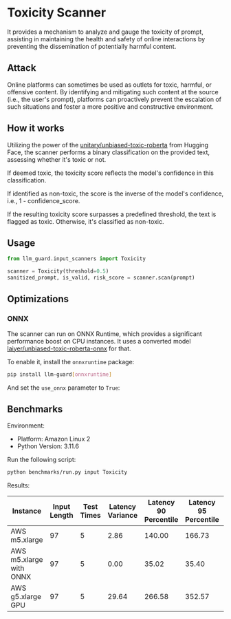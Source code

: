 # Toxicity Scanner

It provides a mechanism to analyze and gauge the toxicity of prompt, assisting in maintaining the health and safety of
online interactions by preventing the dissemination of potentially harmful content.

## Attack

Online platforms can sometimes be used as outlets for toxic, harmful, or offensive content. By identifying and
mitigating such content at the source (i.e., the user's prompt), platforms can proactively prevent the escalation of
such situations and foster a more positive and constructive environment.

## How it works

Utilizing the power of the [unitary/unbiased-toxic-roberta](https://huggingface.co/unitary/unbiased-toxic-roberta) from
Hugging Face, the scanner performs a binary classification on the provided text, assessing whether it's toxic or not.

If deemed toxic, the toxicity score reflects the model's confidence in this classification.

If identified as non-toxic, the score is the inverse of the model's confidence, i.e., 1 - confidence_score.

If the resulting toxicity score surpasses a predefined threshold, the text is flagged as toxic. Otherwise, it's
classified as non-toxic.

## Usage

```python
from llm_guard.input_scanners import Toxicity

scanner = Toxicity(threshold=0.5)
sanitized_prompt, is_valid, risk_score = scanner.scan(prompt)
```

## Optimizations

### ONNX

The scanner can run on ONNX Runtime, which provides a significant performance boost on CPU instances. It uses a converted model [laiyer/unbiased-toxic-roberta-onnx](https://huggingface.co/laiyer/unbiased-toxic-roberta-onnx) for that.

To enable it, install the `onnxruntime` package:

```sh
pip install llm-guard[onnxruntime]
```

And set the `use_onnx` parameter to `True`:

## Benchmarks

Environment:

- Platform: Amazon Linux 2
- Python Version: 3.11.6

Run the following script:

```sh
python benchmarks/run.py input Toxicity
```

Results:

| Instance                | Input Length | Test Times | Latency Variance | Latency 90 Percentile | Latency 95 Percentile | Latency 99 Percentile | Average Latency (ms) | QPS     |
|-------------------------|--------------|------------|------------------|-----------------------|-----------------------|-----------------------|----------------------|---------|
| AWS m5.xlarge           | 97           | 5          | 2.86             | 140.00                | 166.73                | 188.11                | 86.41                | 1122.57 |
| AWS m5.xlarge with ONNX | 97           | 5          | 0.00             | 35.02                 | 35.40                 | 35.71                 | 34.13                | 2842.49 |
| AWS g5.xlarge GPU       | 97           | 5          | 29.64            | 266.58                | 352.57                | 421.36                | 94.24                | 1029.32 |
